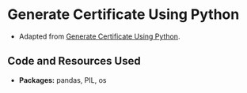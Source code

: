 # Generate Certificate Using Python
- Adapted from [Generate Certificate Using Python](https://dev.to/rahulsinha036/generate-certificate-using-python-43fa).

## Code and Resources Used
- **Packages:** pandas, PIL, os
